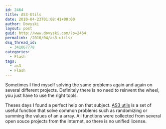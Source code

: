 ```yaml
---
id: 2464
title: AS3-Utils
date: 2010-04-23T01:08:41+00:00
author: Dovyski
layout: post
guid: http://www.dovyski.com/?p=2464
permalink: /2010/04/as3-utils/
dsq_thread_id:
  - 341067778
categories:
  - Flash
tags:
  - as3
  - Flash
---
```

Sometimes I find myself solving the same problems again and again on several different projects. Definitely there is no need to reinvent the wheel, you just have to use the right tools.

Theses days I found a perfect help on that subject. <a title="As3 Utils" href="http://github.com/as3/as3-utils/" target="_blank">AS3 utils</a> is a set of useful function that solve common problems such as randomizing or summing the values of an a array. All functions were collected from several open souce projects from the Internet, so there is no unified license.